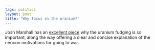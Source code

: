 ```yaml
---
tags: politics
layout: post
title: "Why focus on the uranium?"
---
```




Josh Marshall has an <a href="http://talkingpointsmemo.com/july0304.html#0722031103pm">excellent piece</a> why the uranium fudging is so important, along the way offering a clear and concise explanation of the neocon motivations for going to war.



